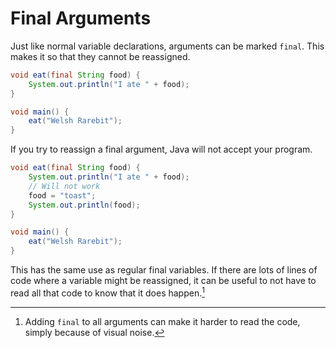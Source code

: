 # Final Arguments

Just like normal variable declarations, arguments can be marked
`final`. This makes it so that they cannot be reassigned.

```java
void eat(final String food) {
    System.out.println("I ate " + food);
}

void main() {
    eat("Welsh Rarebit");
}
```

If you try to reassign a final argument, Java will not accept your program.


```java
void eat(final String food) {
    System.out.println("I ate " + food);
    // Will not work
    food = "toast";
    System.out.println(food);
}

void main() {
    eat("Welsh Rarebit");
}
```

This has the same use as regular final variables. If there are lots of lines
of code where a variable might be reassigned, it can be useful to not have
to read all that code to know that it does happen.[^opinion]

[^opinion]: Adding `final` to all arguments can make it harder to read the code, simply
because of visual noise.
